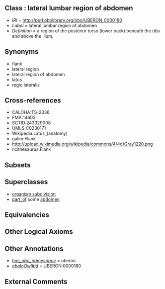 
## Class : lateral lumbar region of abdomen

 * *IRI* = http://purl.obolibrary.org/obo/UBERON_0000180
 * *Label* = lateral lumbar region of abdomen
 * *Definition* = a region of the posterior torso (lower back) beneath the ribs and above the ilium.

## Synonyms

 * flank
 * lateral region
 * lateral region of abdomen
 * latus
 * regio lateralis

## Cross-references

 * CALOHA:TS-2336
 * FMA:14603
 * SCTID:243329008
 * UMLS:C0230171
 * Wikipedia:Latus_(anatomy)
 * galen:Flank
 * http://upload.wikimedia.org/wikipedia/commons/4/4d/Gray1220.png
 * ncithesaurus:Flank

## Subsets


## Superclasses

 * [organism subdivision](../../UBERON/75/UBERON_0000475.md)
 * [part_of](../../BFO/50/BFO_0000050.md) some [abdomen](../../UBERON/16/UBERON_0000916.md)

## Equivalencies


## Other Logical Axioms


## Other Annotations

 * *[has_obo_namespace](../../ce/oboInOwl#hasOBONamespace.md)* = uberon
 * *[oboInOwl#id](../../id/oboInOwl#id.md)* = UBERON:0000180

## External Comments

